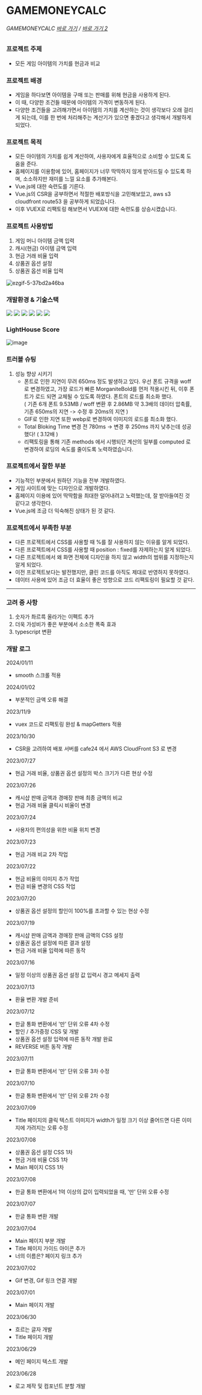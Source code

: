 # GAMEMONEYCALC

###### GAMEMONEYCALC [바로 가기](https://www.ssuegg.site/) / [바로 가기 2](https://d33pay1yrazuf5.cloudfront.net)

### 프로젝트 주제
- 모든 게임 아이템의 가치를 현금과 비교

### 프로젝트 배경
- 게임을 하다보면 아이템을 구매 또는 판매를 위해 현금을 사용하게 된다.
- 이 때, 다양한 조건들 때문에 아이템의 가격이 변동하게 된다.
- 다양한 조건들을 고려해가면서 아이템의 가치를 계산하는 것이 생각보다 오래 걸리게 되는데, 이를 한 번에 처리해주는 계산기가 있으면 좋겠다고 생각해서 개발하게 되었다.

### 프로젝트 목적
- 모든 아이템의 가치를 쉽게 계산하여, 사용자에게 효율적으로 소비할 수 있도록 도움을 준다.
- 홈페이지를 이용함에 있어, 홈페이지가 너무 딱딱하지 않게 받아드릴 수 있도록 하며, 소소하지만 재미를 느낄 요소를 추가해본다.
- Vue.js에 대한 숙련도를 기른다.
- Vue.js의 CSR을 공부하면서 적절한 배포방식을 고민해보았고, aws s3 cloudfront route53 을 공부하게 되었습니다.
- 이후 VUEX로 리팩토링 해보면서 VUEX에 대한 숙련도를 상승시켰습니다.

### 프로젝트 사용방법
1. 게임 머니 아이템 금액 입력
2. 캐시(현금) 아이템 금액 입력
3. 현금 거래 비율 입력
4. 상품권 옵션 설정
5. 상품권 옵션 비율 입력

![ezgif-5-37bd2a46ba](https://github.com/euntaek419/GameMoneyCalc/assets/100109284/e8eae662-4967-4e4f-86c0-293ac70c98e8)


### 개발환경 & 기술스택
<div>
  <img src="https://img.shields.io/badge/html5-E34F26?style=for-the-badge&logo=html5&logoColor=white">
  <img src="https://img.shields.io/badge/css-1572B6?style=for-the-badge&logo=css3&logoColor=white">
  <img src="https://img.shields.io/badge/javascript-F7DF1E?style=for-the-badge&logo=javascript&logoColor=black">
  <img src='https://img.shields.io/badge/Vue.js-35495E?style=for-the-badge&logo=vuedotjs&logoColor=4FC08D'/>
  <img src="https://img.shields.io/badge/Visual Studio Code-007ACC?style=for-the-badge&logo=Visual Studio Code&logoColor=white"/>
  <img src="https://img.shields.io/badge/Amazon AWS-232F3E?style=for-the-badge&logo=amazonaws&logoColor=white"/>
</div>

### LightHouse Score
![image](https://github.com/euntaek419/GameMoneyCalc/assets/100109284/58d51efb-9519-4720-97c8-2f4cafcba131)


### 트러블 슈팅
1. 성능 향상 시키기<br/>
   - 폰트로 인한 지연이 무려 650ms 정도 발생하고 있다. 우선 폰트 규격을 woff로 변경하였고, 가장 로드가 빠른 MorganiteBold를 먼저 적용시킨 뒤, 이후 폰트가 로드 되면 교체될 수 있도록 하였다. 폰트의 로드를 최소화 했다. <br/> ( 기존 6개 폰트 9.53MB / woff 변환 후 2.86MB 약 3.3배의 데이터 압축률, 기존 650ms의 지연 -> 수정 후 20ms의 지연 ) <br/>
   - GIF로 인한 지연 또한 webp로 변경하여 이미지의 로드를 최소화 했다. <br/>
   - Total Bloking Time 변경 전 780ms -> 변경 후 250ms 까지 낮추는데 성공했다! ( 3.12배 )
   - 리팩토링을 통해 기존 methods 에서 시행되던 계산의 일부를 computed 로 변경하여 로딩의 속도를 줄이도록 노력하였습니다.

   



### 프로젝트에서 잘한 부분
- 기능적인 부분에서 원하던 기능을 전부 개발하였다.
- 게임 사이트에 맞는 디자인으로 개발하였다.
- 홈페이지 이용에 있어 딱딱함을 최대한 덜어내려고 노력했는데, 잘 받아들여진 것 같다고 생각한다.
- Vue.js에 조금 더 익숙해진 상태가 된 것 같다.

### 프로젝트에서 부족한 부분
- 다른 프로젝트에서 CSS를 사용할 때 %를 잘 사용하지 않는 이유를 알게 되었다.
- 다른 프로젝트에서 CSS를 사용할 때 position : fixed를 자제하는지 알게 되었다.
- 다른 프로젝트에서 왜 화면 전체에 디자인을 하지 않고 width의 범위를 지정하는지 알게 되었다.
- 이전 프로젝트보다는 발전했지만, 클린 코드를 아직도 제대로 반영하지 못하였다.
- 데이터 사용에 있어 조금 더 효율이 좋은 방향으로 코드 리팩토링이 필요할 것 같다.

---
### 고려 중 사항
1. 숫자가 촤르륵 올라가는 이펙트 추가
2. 더욱 가성비가 좋은 부분에서 소소한 폭죽 효과
3. typescript 변환

### 개발 로그
2024/01/11
* smooth 스크롤 적용

2024/01/02
* 부분적인 금액 오류 해결

2023/11/9
* vuex 코드로 리팩토링 완성 & mapGetters 적용

2023/10/30
* CSR을 고려하여 배포 서버를 cafe24 에서 AWS CloudFront S3 로 변경

2023/07/27
* 현금 거래 비율, 상품권 옵션 설정의 박스 크기가 다른 현상 수정

2023/07/26
* 캐시샵 판매 금액과 경매장 판매 최종 금액의 비교
* 현금 거래 비율 클릭시 비율이 변경

2023/07/24
* 사용자의 편의성을 위한 비율 위치 변경

2023/07/23
* 현금 거래 비교 2차 작업

2023/07/22
* 현금 비율의 이미지 추가 작업
* 현금 비율 변경의 CSS 작업

2023/07/20
* 상품권 옵션 설정의 할인이 100%를 초과할 수 있는 현상 수정

2023/07/19
* 캐시샵 판매 금액과 경매장 판매 금액의 CSS 설정
* 상품권 옵션 설정에 따른 결과 설정
* 현금 거래 비율 입력에 따른 동작

2023/07/16
* 일정 이상의 상품권 옵션 설정 값 입력시 경고 메세지 출력

2023/07/13
* 환율 변환 개발 준비

2023/07/12
* 한글 통화 변환에서 '만' 단위 오류 4차 수정
* 할인 / 추가증정 CSS 및 개발
* 상품권 옵션 설정 입력에 따른 동작 개발 완료
* REVERSE 버튼 동작 개발

2023/07/11
* 한글 통화 변환에서 '만' 단위 오류 3차 수정

2023/07/10
* 한글 통화 변환에서 '만' 단위 오류 2차 수정

2023/07/09
* Title 페이지의 클릭 텍스트 이미지가 width가 일정 크기 이상 줄어드면 다른 이미지에 가려지는 오류 수정

2023/07/08
* 상품권 옵션 설정 CSS 1차
* 현금 거래 비율 CSS 1차
* Main 페이지 CSS 1차

2023/07/08
* 한글 통화 변환에서 1억 이상의 값이 입력되었을 때, '만' 단위 오류 수정 

2023/07/07
* 한글 통화 변환 개발

2023/07/04
* Main 페이지 부분 개발
* Title 페이지 가이드 아이콘 추가
* 너의 이름은? 페이지 링크 추가

2023/07/02
* Gif 변경, Gif 링크 연결 개발

2023/07/01
* Main 페이지 개발

2023/06/30
* 흐르는 글자 개발
* Title 페이지 개발

2023/06/29
* 메인 페이지 텍스트 개발

2023/06/28
* 로고 제작 및 컴포넌트 분할 개발
